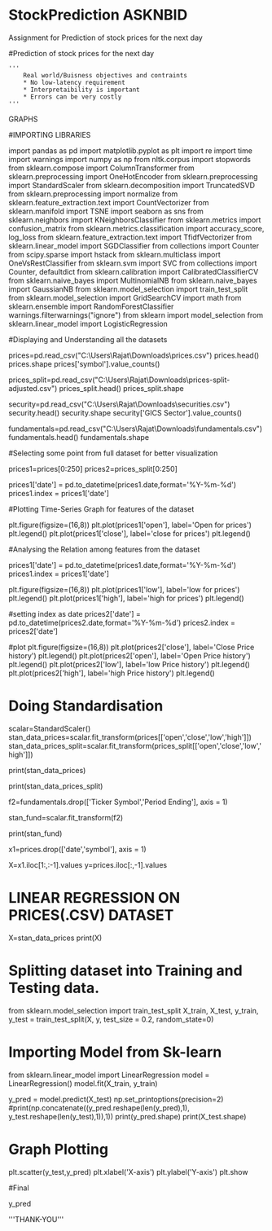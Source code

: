 # StockPrediction ASKNBID
Assignment for Prediction of stock prices for the next day 


#Prediction of stock prices for the next day

    '''
        Real world/Buisness objectives and contraints
        * No low-latency requirement
        * Interpretaibility is important
        * Errors can be very costly
    '''
    
GRAPHS




#IMPORTING LIBRARIES
    
import pandas as pd
import matplotlib.pyplot as plt
import re
import time
import warnings
import numpy as np
from nltk.corpus import stopwords
from sklearn.compose import ColumnTransformer
from sklearn.preprocessing import OneHotEncoder
from sklearn.preprocessing import StandardScaler
from sklearn.decomposition import TruncatedSVD
from sklearn.preprocessing import normalize
from sklearn.feature_extraction.text import CountVectorizer
from sklearn.manifold import TSNE
import seaborn as sns
from sklearn.neighbors import KNeighborsClassifier
from sklearn.metrics import confusion_matrix
from sklearn.metrics.classification import accuracy_score, log_loss
from sklearn.feature_extraction.text import TfidfVectorizer
from sklearn.linear_model import SGDClassifier
from collections import Counter
from scipy.sparse import hstack
from sklearn.multiclass import OneVsRestClassifier
from sklearn.svm import SVC
from collections import Counter, defaultdict
from sklearn.calibration import CalibratedClassifierCV
from sklearn.naive_bayes import MultinomialNB
from sklearn.naive_bayes import GaussianNB
from sklearn.model_selection import train_test_split
from sklearn.model_selection import GridSearchCV
import math
from sklearn.ensemble import RandomForestClassifier
warnings.filterwarnings("ignore")
from sklearn import model_selection
from sklearn.linear_model import LogisticRegression


#Displaying and Understanding all the datasets


prices=pd.read_csv("C:\\Users\\Rajat\\Downloads\\prices.csv")
prices.head()
prices.shape
prices['symbol'].value_counts()

prices_split=pd.read_csv("C:\\Users\\Rajat\\Downloads\\prices-split-adjusted.csv")
prices_split.head()
prices_split.shape

security=pd.read_csv("C:\\Users\\Rajat\\Downloads\\securities.csv")
security.head()
security.shape
security['GICS Sector'].value_counts()

fundamentals=pd.read_csv("C:\\Users\\Rajat\\Downloads\\fundamentals.csv")
fundamentals.head()
fundamentals.shape


#Selecting some point from full dataset for better visualization

prices1=prices[0:250]
prices2=prices_split[0:250]


prices1['date'] = pd.to_datetime(prices1.date,format='%Y-%m-%d')
prices1.index = prices1['date']


#Plotting Time-Series Graph for features of the dataset


plt.figure(figsize=(16,8))
plt.plot(prices1['open'], label='Open for prices')
plt.legend()
plt.plot(prices1['close'], label='close for prices')
plt.legend()


#Analysing the Relation among features from the dataset


prices1['date'] = pd.to_datetime(prices1.date,format='%Y-%m-%d')
prices1.index = prices1['date']

plt.figure(figsize=(16,8))
plt.plot(prices1['low'], label='low for prices')
plt.legend()
plt.plot(prices1['high'], label='high for prices')
plt.legend()


#setting index as date
prices2['date'] = pd.to_datetime(prices2.date,format='%Y-%m-%d')
prices2.index = prices2['date']

#plot
plt.figure(figsize=(16,8))
plt.plot(prices2['close'], label='Close Price history')
plt.legend()
plt.plot(prices2['open'], label='Open Price history')
plt.legend()
plt.plot(prices2['low'], label='low Price history')
plt.legend()
plt.plot(prices2['high'], label='high Price history')
plt.legend()



# Doing Standardisation

scalar=StandardScaler()
stan_data_prices=scalar.fit_transform(prices[['open','close','low','high']])
stan_data_prices_split=scalar.fit_transform(prices_split[['open','close','low','high']])

print(stan_data_prices)

print(stan_data_prices_split)

f2=fundamentals.drop(['Ticker Symbol','Period Ending'], axis = 1) 

stan_fund=scalar.fit_transform(f2)

print(stan_fund)

x1=prices.drop(['date','symbol'], axis = 1)

X=x1.iloc[1:,:-1].values
y=prices.iloc[:,-1].values



# LINEAR REGRESSION ON PRICES(.CSV) DATASET

X=stan_data_prices
print(X)

# Splitting dataset into Training and Testing data.

from sklearn.model_selection import train_test_split
X_train, X_test, y_train, y_test = train_test_split(X, y, test_size = 0.2, random_state=0)


# Importing Model from Sk-learn

from sklearn.linear_model import LinearRegression
model = LinearRegression()
model.fit(X_train, y_train)

y_pred = model.predict(X_test)
np.set_printoptions(precision=2)
#print(np.concatenate((y_pred.reshape(len(y_pred),1), y_test.reshape(len(y_test),1)),1))
print(y_pred.shape)
print(X_test.shape)


# Graph Plotting

plt.scatter(y_test,y_pred)
plt.xlabel('X-axis')
plt.ylabel('Y-axis')
plt.show

#Final

y_pred

'''THANK-YOU'''







